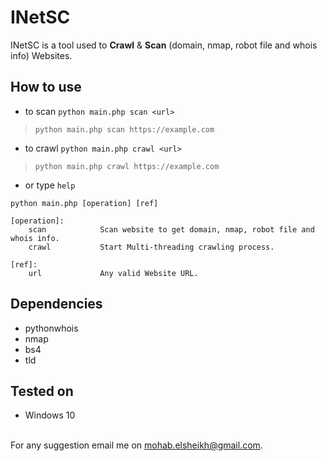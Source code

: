 # INetSC
INetSC is a tool used to **Crawl** &amp; **Scan** (domain, nmap, robot file and whois info) Websites.

## How to use
- to scan `python main.php scan <url>`
> `python main.php scan https://example.com`
- to crawl `python main.php crawl <url>`
> `python main.php crawl https://example.com`
- or type `help`
```
python main.php [operation] [ref]

[operation]:
    scan            Scan website to get domain, nmap, robot file and whois info.
    crawl           Start Multi-threading crawling process.

[ref]:
    url             Any valid Website URL.
```

## Dependencies
- pythonwhois
- nmap
- bs4
- tld

## Tested on
- Windows 10

<br>For any suggestion email me on [mohab.elsheikh@gmail.com](mailto:mohab.elsheikh@gmail.com).
